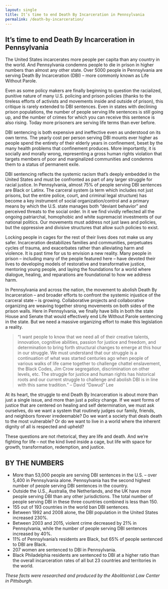 ```yaml
---
layout: single
title: It’s time to end Death By Incarceration in Pennsylvania 
permalink: /death-by-incarceration/
---
```


## It’s time to end Death By Incarceration in Pennsylvania 

The United States incarcerates more people per capita than any country in the world. And Pennsylvania condemns people to die in prison in higher numbers than almost any other state. Over 5000 people in Pennsylvania are serving Death By Incarceration (DBI) – more commonly known as Life Without Parole.
 
Even as some policy makers are finally beginning to question the racialized, punitive nature of many U.S. policing and prison policies (thanks to the tireless efforts of activists and movements inside and outside of prison), this critique is rarely extended to DBI sentences. Even in states with declining prison populations, the number of people serving life sentences is still going up, and the number of crimes for which you can receive this sentence is also rising. Today more prisoners are serving life terms than ever before.
 
DBI sentencing is both expensive and ineffective even as understood on its own terms. The yearly cost per person serving DBI mounts ever higher as people spend the entirety of their elderly years in confinement, beset by the many health problems that confinement produces. More importantly, it is socially and morally wrong, representing a gross human rights violation that targets members of poor and marginalized communities and condemns them to a status of permanent exile.
 
DBI sentencing reflects the systemic racism that’s deeply embedded in the United States and must be confronted as part of any larger struggle for racial justice. In Pennsylvania, almost 75% of people serving DBI sentences are Black or Latinx. The carceral system (a term which includes not just prisons, but the entire police, court, and criminal legal structure) has become a key instrument of social organization/control and a primary means by which the U.S. state manages both “deviant behavior” and perceived threats to the social order. In it we find vividly reflected all the ongoing patriarchal, homophobic and white supremacist investments of our national politics. Our movements must address not just laws and policies, but the oppressive and divisive structures that allow such policies to exist.
 
Locking people in cages for the rest of their lives does not make us any safer. Incarceration destabilizes families and communities, perpetuates cycles of trauma, and exacerbates rather than alleviating harm and violence. It is past time for us to envision a new reality. Many people in prison – including many of the people featured here – have devoted their lives to developing models of restorative and transformative justice, mentoring young people, and laying the foundations for a world where dialogue, healing, and reparations are foundational to how we address harm.
 
In Pennsylvania and across the nation, the movement to abolish Death By Incarceration – and broader efforts to confront the systemic injustice of the carceral state – is growing. Collaborative projects and collaborative organizing are weaving together strong movements on both sides of the prison walls. Here in Pennsylvania, we finally have bills in both the state House and Senate that would effectively end Life Without Parole sentencing in the state. But we need a massive organizing effort to make this legislation a reality.
 
> “I want people to know that we need all of their creative talents, innovation, cognitive abilities, passion for justice and freedom, and determination to bring forth structural changes to emerge at this hour in our struggle. We must understand that our struggle is a continuation of what was started centuries ago when people of various walks of life came together to challenge chattel enslavement, the Black Codes, Jim Crow segregation, discrimination on other levels, etc. The struggle for justice and human rights has historical roots and our current struggle to challenge and abolish DBI is in line with this same tradition.” – David “Dawud” Lee
 
At its heart, the struggle to end Death By Incarceration is about more than just a single issue, and more than just a policy change. If we want forms of justice that are centered on healing and self determination, we must ask ourselves, do we want a system that routinely judges our family, friends, and neighbors forever irredeemable? Do we want a society that deals death to the most vulnerable? Or do we want to live in a world where the inherent dignity of all is respected and upheld?
 
These questions are not rhetorical, they are life and death. And we’re fighting for life – not the kind lived inside a cage, but life with space for growth, transformation, redemption, and justice.

## BY THE NUMBERS
                            
- More than 53,000 people are serving DBI sentences in the U.S. – over 5,400 in Pennsylvania alone. Pennsylvania has the second highest number of people serving DBI sentences in the country. 
- Outside the U.S., Australia, the Netherlands, and the UK have more people serving DBI than any other jurisdictions. The total number of people serving DBI in these three countries combined is less than 150.
- 155 out of 193 countries in the world ban DBI sentences.
- Between 1992 and 2008 alone, the DBI population in the United States increased 230%.
- Between 2003 and 2015, violent crime decreased by 21% in Pennsylvania, while the number of people serving DBI sentences increased by 40%. 
- 11% of Pennsylvania’s residents are Black, but 65% of people sentenced to DBI are Black.
- 207 women are sentenced to DBI in Pennsylvania.
- Black Philadelphia residents are sentenced to DBI at a higher ratio than the overall incarceration rates of all but 23 countries and territories in the world.

*These facts were researched and produced by the Abolitionist Law Center in Pittsburgh.*